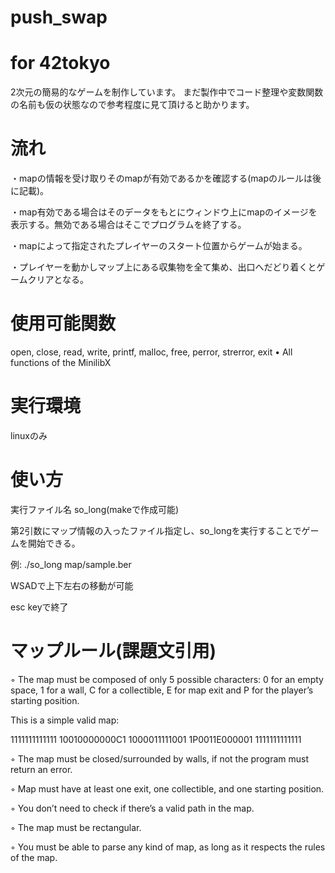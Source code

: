 # push_swap
# for 42tokyo
2次元の簡易的なゲームを制作しています。
まだ製作中でコード整理や変数関数の名前も仮の状態なので参考程度に見て頂けると助かります。


# 流れ
・mapの情報を受け取りそのmapが有効であるかを確認する(mapのルールは後に記載)。

・map有効である場合はそのデータをもとにウィンドウ上にmapのイメージを表示する。無効である場合はそこでプログラムを終了する。

・mapによって指定されたプレイヤーのスタート位置からゲームが始まる。

・プレイヤーを動かしマップ上にある収集物を全て集め、出口へだどり着くとゲームクリアとなる。


# 使用可能関数
open, close, read, write,
printf, malloc, free, perror,
strerror, exit
• All functions of the MinilibX


# 実行環境
linuxのみ

# 使い方

実行ファイル名 so_long(makeで作成可能)

第2引数にマップ情報の入ったファイル指定し、so_longを実行することでゲームを開始できる。

例: ./so_long map/sample.ber

WSADで上下左右の移動が可能

esc keyで終了

# マップルール(課題文引用)
◦ The map must be composed of only 5 possible characters: 0 for an empty
space, 1 for a wall, C for a collectible, E for map exit and P for the player’s
starting position.

This is a simple valid map:

1111111111111
10010000000C1
1000011111001
1P0011E000001
1111111111111

◦ The map must be closed/surrounded by walls, if not the program must return
an error.

◦ Map must have at least one exit, one collectible, and one starting position.

◦ You don’t need to check if there’s a valid path in the map.

◦ The map must be rectangular.

◦ You must be able to parse any kind of map, as long as it respects the rules of
the map.